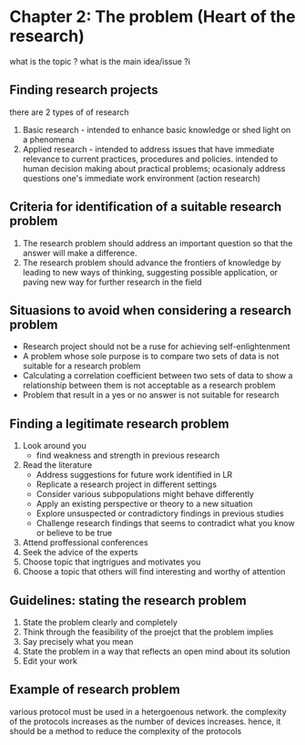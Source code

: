 # Chapter 2: The problem (Heart of the research)

what is the topic ?
what is the main idea/issue ?i

## Finding research projects
there are 2 types of of research
1. Basic research - intended to enhance basic knowledge or shed light on a phenomena
2. Applied research - intended to address issues that have immediate relevance to current practices, procedures and policies. intended to human decision making about practical problems; ocasionaly address questions one's immediate work environment (action research)

## Criteria for identification of a suitable research problem
1. The research problem should address an important question so that the answer will make a difference.
2. The research problem should advance the frontiers of knowledge by leading to new ways of thinking, suggesting possible application, or paving new way for further research in the field

## Situasions to avoid when considering a research problem
- Research project should not be a ruse for achieving self-enlightenment
- A problem whose sole purpose is to compare two sets of data is not suitable for a research problem
- Calculating a correlation coefficient between two sets of data to show a relationship between them is not acceptable as a research problem
- Problem that result in a yes or no answer is not suitable for research

## Finding a legitimate research problem
1. Look around you
	- find weakness and strength in previous research
2. Read the literature
	- Address suggestions for future work identified in LR
	- Replicate a research project in different settings
	- Consider various subpopulations might behave differently
	- Apply an existing perspective or theory to a new situation
	- Explore unsuspected or contradictory findings in previous studies
	- Challenge research findings that seems to contradict what you know or believe to be true
3. Attend proffessional conferences
4. Seek the advice of the experts
5. Choose topic that ingtrigues and motivates you
6. Choose a topic that others will find interesting and worthy of attention

## Guidelines: stating the research problem
1. State the problem clearly and completely
2. Think through the feasibility of the proejct that the problem implies
3. Say precisely what you mean
4. State the problem in a way that reflects an open mind about its solution
5. Edit your work

## Example of research problem
various protocol must be used in a hetergoenous network.
the complexity of the protocols increases as the number of devices increases.
hence, it should be a method to reduce the complexity of the protocols